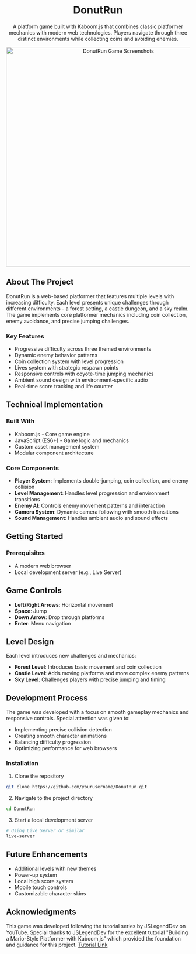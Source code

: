 
<div align="center">

# DonutRun

A platform game built with Kaboom.js that combines classic platformer mechanics with modern web technologies. Players navigate through three distinct environments while collecting coins and avoiding enemies.

<p align="center">
  <img width="600" src="https://github.com/user-attachments/assets/4f9ff03f-f7d3-4d33-86fd-0b0851a49baf" alt="DonutRun Game Screenshots">
</p>

</div>


## About The Project

DonutRun is a web-based platformer that features multiple levels with increasing difficulty. Each level presents unique challenges through different environments - a forest setting, a castle dungeon, and a sky realm. The game implements core platformer mechanics including coin collection, enemy avoidance, and precise jumping challenges.

### Key Features

* Progressive difficulty across three themed environments
* Dynamic enemy behavior patterns
* Coin collection system with level progression
* Lives system with strategic respawn points
* Responsive controls with coyote-time jumping mechanics
* Ambient sound design with environment-specific audio
* Real-time score tracking and life counter

## Technical Implementation

### Built With

* Kaboom.js - Core game engine
* JavaScript (ES6+) - Game logic and mechanics
* Custom asset management system
* Modular component architecture

### Core Components

* **Player System**: Implements double-jumping, coin collection, and enemy collision
* **Level Management**: Handles level progression and environment transitions
* **Enemy AI**: Controls enemy movement patterns and interaction
* **Camera System**: Dynamic camera following with smooth transitions
* **Sound Management**: Handles ambient audio and sound effects

## Getting Started

### Prerequisites

* A modern web browser
* Local development server (e.g., Live Server)

## Game Controls

* **Left/Right Arrows**: Horizontal movement
* **Space**: Jump
* **Down Arrow**: Drop through platforms
* **Enter**: Menu navigation

## Level Design

Each level introduces new challenges and mechanics:

* **Forest Level**: Introduces basic movement and coin collection
* **Castle Level**: Adds moving platforms and more complex enemy patterns
* **Sky Level**: Challenges players with precise jumping and timing

## Development Process

The game was developed with a focus on smooth gameplay mechanics and responsive controls. Special attention was given to:

* Implementing precise collision detection
* Creating smooth character animations
* Balancing difficulty progression
* Optimizing performance for web browsers

### Installation

1. Clone the repository
```bash
git clone https://github.com/yourusername/DonutRun.git
```

2. Navigate to the project directory
```bash
cd DonutRun
```

3. Start a local development server
```bash
# Using Live Server or similar
live-server
```

## Future Enhancements

* Additional levels with new themes
* Power-up system
* Local high score system
* Mobile touch controls
* Customizable character skins

## Acknowledgments

This game was developed following the tutorial series by JSLegendDev on YouTube. Special thanks to JSLegendDev for the excellent tutorial "Building a Mario-Style Platformer with Kaboom.js" which provided the foundation and guidance for this project.
[Tutorial Link](https://www.youtube.com/@JSLegendDev)
